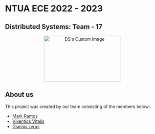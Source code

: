 # NTUA ECE 2022 - 2023
## Distributed Systems: Team - 17

<p align="center">
  <img src="https://user-images.githubusercontent.com/62433719/209676755-2f18ca15-2743-4383-920f-a25d3b962c3f.png"
alt="DS's Custom Image" width="250" height="150" />
</p>

## About us

This project was created by our team consisting of the members below:

- [Mark Ramos](https://github.com/)
- [Vikentios Vitalis](https://github.com/VikentiosVitalis)
- [Giannis Lyras](https://github.com/ioannislyras98)

